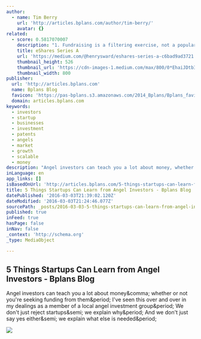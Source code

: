 ```yaml
---
author:
  - name: Tim Berry
    url: 'http://articles.bplans.com/author/tim-berry/'
    avatar: {}
related:
  - score: 0.5817070007
    description: "1. Fundraising is a filtering exercise, not a popularity contest. I could tell within 5 minutes of meeting an investor whether they would invest. Investors who invested were excited about eShares before we met. They either saw the vision and liked it. Or they didn't. Most didn't but met me anyway."
    title: eShares Series A
    url: 'https://medium.com/@henrysward/eshares-series-a-c6bad9ad3721'
    thumbnail_height: 526
    thumbnail_url: 'https://cdn-images-1.medium.com/max/800/0*EhaiJDtbICX5cU_8.'
    thumbnail_width: 800
publisher:
  url: 'http://articles.bplans.com'
  name: Bplans Blog
  favicon: 'https://pas-bplans.s3.amazonaws.com/2014_Bplans/Bplans_favicon.png'
  domain: articles.bplans.com
keywords:
  - investors
  - startup
  - businesses
  - investment
  - patents
  - angels
  - market
  - growth
  - scalable
  - money
description: "Angel investors can teach you a lot about money, whether or not you're seeking funding from them. I've seen this over and over in my dealings as a member of a local angel investment group. We don't just reject startups; we explain why. And we don't just say yes either; we explain what else is needed."
inLanguage: en
app_links: []
isBasedOnUrl: 'http://articles.bplans.com/5-things-startups-can-learn-from-angel-investors/?utm_campaign=coschedule&utm_source=facebook_page&utm_medium=Bplans.com&utm_content=5+Things+Startups+Can+Learn+from+Angel+Investors'
title: 5 Things Startups Can Learn from Angel Investors - Bplans Blog
datePublished: '2016-03-03T21:39:02.120Z'
dateModified: '2016-03-03T21:24:46.077Z'
sourcePath: _posts/2016-03-03-5-things-startups-can-learn-from-angel-investors-bplans-bl.md
published: true
inFeed: true
hasPage: false
inNav: false
_context: 'http://schema.org'
_type: MediaObject

---
```

<article style=""><h1>5 Things Startups Can Learn from Angel Investors - Bplans Blog</h1><p>Angel investors can teach you a lot about money&amp;comma; whether or not you're seeking funding from them&amp;period; I've seen this over and over in my dealings as a member of a local angel investment group&amp;period; We don't just reject startups&amp;semi; we explain why&amp;period; And we don't just say yes either&amp;semi; we explain what else is needed&amp;period;</p><img src="http://pas-wordpress-media.s3.amazonaws.com/content/uploads/2015/12/Screen-Shot-2015-12-17-at-3.54.35-PM-1024x612.png" /></article>
